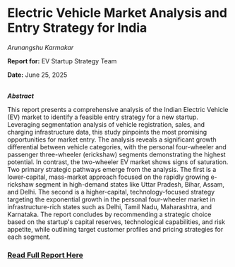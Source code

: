 <centre><h1>Electric Vehicle Market Analysis and Entry Strategy for India</h1></centre>

*Arunangshu Karmakar*

**Report for:** EV Startup Strategy Team

**Date:** June 25, 2025
<br><br>

<i>**Abstract**</i>

This report presents a comprehensive analysis of the Indian Electric Vehicle (EV) market to identify a feasible entry strategy for a new startup. Leveraging segmentation analysis of vehicle registration, sales, and charging infrastructure data, this study pinpoints the most promising opportunities for market entry. The analysis reveals a significant growth differential between vehicle categories, with the personal four-wheeler and passenger three-wheeler (erickshaw) segments demonstrating the highest potential. In contrast, the two-wheeler EV market shows signs of saturation. Two primary strategic pathways emerge from the analysis. The first is a lower-capital, mass-market approach focused on the rapidly growing e-rickshaw segment in high-demand states like Uttar Pradesh, Bihar, Assam, and Delhi. The second is a higher-capital, technology-focused strategy targeting the exponential growth in the personal four-wheeler market in infrastructure-rich states such as Delhi, Tamil Nadu, Maharashtra, and Karnataka. The report concludes by recommending a strategic choice based on the startup's capital reserves, technological capabilities, and risk appetite, while outlining target customer profiles and pricing strategies for each segment.

### **[Read Full Report Here](Arunangshu%20Electric%20Vehicle%20Market%20Analysis.pdf)**
